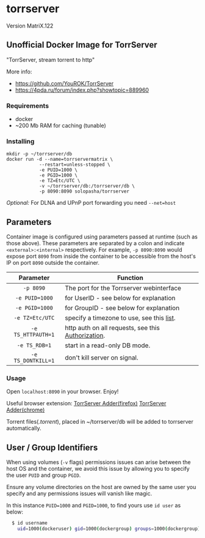 # torrserver

Version MatriX.122

## Unofficial Docker Image for TorrServer

"TorrServer, stream torrent to http"

More info:

- <https://github.com/YouROK/TorrServer>
- <https://4pda.ru/forum/index.php?showtopic=889960>

### Requirements

- docker
- ~200 Mb RAM for caching (tunable)

### Installing

```shell
mkdir -p ~/torrserver/db
docker run -d --name=torrservermatrix \
            --restart=unless-stopped \
            -e PUID=1000 \
            -e PGID=1000 \
            -e TZ=Etc/UTC \
            -v ~/torrserver/db:/torrserver/db \
            -p 8090:8090 solopasha/torrserver
```

*Optional:*
For DLNA and UPnP port forwarding you need ``` --net=host ```

## Parameters

Container image is configured using parameters passed at runtime (such as those above). These parameters are separated by a colon and indicate `<external>:<internal>` respectively. For example, `-p 8090:8090` would expose port `8090` from inside the container to be accessible from the host's IP on port `8090` outside the container.

| Parameter | Function |
| :----: | --- |
| `-p 8090` | The port for the Torrserver webinterface |
| `-e PUID=1000` | for UserID - see below for explanation |
| `-e PGID=1000` | for GroupID - see below for explanation |
| `-e TZ=Etc/UTC` | specify a timezone to use, see this [list](https://en.wikipedia.org/wiki/List_of_tz_database_time_zones#List). |
| `-e TS_HTTPAUTH=1` | http auth on all requests, see this [Authorization](https://github.com/YouROK/TorrServer#authorization). |
| `-e TS_RDB=1` | start in a read-only DB mode. |
| `-e TS_DONTKILL=1` | don't kill server on signal. |

### Usage

Open ```localhost:8090``` in your browser. Enjoy!

Useful browser extension:
[TorrServer Adder(firefox)](https://addons.mozilla.org/en-US/firefox/addon/torrserver-adder/)
[TorrServer Adder(chrome)](https://chrome.google.com/webstore/detail/torrserver-adder/ihphookhabmjbgccflngglmidjloeefg?hl=en)

Torrent files(*.torrent*), placed in ~/torrserver/db will be added to torrserver automatically.

## User / Group Identifiers

When using volumes (`-v` flags) permissions issues can arise between the host OS and the container, we avoid this issue by allowing you to specify the user `PUID` and group `PGID`.

Ensure any volume directories on the host are owned by the same user you specify and any permissions issues will vanish like magic.

In this instance `PUID=1000` and `PGID=1000`, to find yours use `id user` as below:

```bash
  $ id username
    uid=1000(dockeruser) gid=1000(dockergroup) groups=1000(dockergroup)
```
